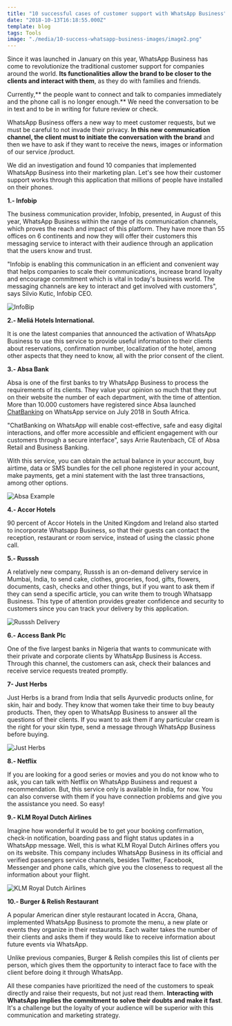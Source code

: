 ```yaml
---
title: "10 successful cases of customer support with WhatsApp Business"
date: "2018-10-13T16:18:55.000Z"
template: blog
tags: Tools
image: "./media/10-success-whatsapp-business-images/image2.png"
---
```


Since it was launched in January on this year, WhatsApp Business has come to revolutionize the traditional customer support for companies around the world. **Its functionalities allow the brand to be closer to the clients and interact with them**, as they do with families and friends.

Currently,** the people want to connect and talk to companies immediately and the phone call is no longer enough.** We need the conversation to be in text and to be in writing for future review or check.

WhatsApp Business offers a new way to meet customer requests, but we must be careful to not invade their privacy. **In this new communication channel, the client must to initiate the conversation with the brand** and then we have to ask if they want to receive the news, images or information of our service /product.

We did an investigation and found 10 companies that implemented WhatsApp Business into their marketing plan. Let's see how their customer support works through this application that millions of people have installed on their phones.  



<tittle-2>**1.- Infobip**</tittle-2>

The business communication provider, Infobip, presented, in August of this year, WhatsApp Business within the range of its communication channels, which proves the reach and impact of this platform. They have more than 55 offices on 6 continents and now they will offer their customers this messaging service to interact with their audience through an application that the users know and trust.  

"Infobip is enabling this communication in an efficient and convenient way that helps companies to scale their communications, increase brand loyalty and encourage commitment which is vital in today's business world. The messaging channels are key to interact and get involved with customers", says Silvio Kutic, Infobip CEO.


![InfoBip](media/10-success-whatsapp-business-images/image4.png)



<tittle-2>**2.- Meliá Hotels International.**</tittle-2>

It is one the latest companies that announced the activation of WhatsApp Business to use this service to provide useful information to their clients about reservations, confirmation number, localization of the hotel, among other aspects that they need to know, all with the prior consent of the client.



<tittle-2>**3.- Absa Bank**</tittle-2>

Absa is one of the first banks to try WhatsApp Business to process the requirements of its clients. They value your opinion so much that they put on their website the number of each department, with the time of attention. More than 10.000 customers have registered since Absa launched[ ChatBanking](https://www.absa.co.za/media-centre/press-statements/2018/absa-customers-embrace-chatbanking-on-whatsapp/) on WhatsApp service on July 2018 in South Africa.

"ChatBanking on WhatsApp will enable cost-effective, safe and easy digital interactions, and offer more accessible and efficient engagement with our customers through a secure interface", says Arrie Rautenbach, CE of Absa Retail and Business Banking.

With this service, you can obtain the actual balance in your account, buy airtime, data or SMS bundles for the cell phone registered in your account, make payments, get a mini statement with the last three transactions, among other options.


![Absa Example](media/10-success-whatsapp-business-images/image3.png)



<tittle-2>**4.-  Accor Hotels**</tittle-2>

90 percent of Accor Hotels in the United Kingdom and Ireland also started to incorporate Whatsapp Business, so that their guests can contact the reception, restaurant or room service, instead of using the classic phone call.



<tittle-2>**5.- Russsh**</tittle-2>

A relatively new company, Russsh is an on-demand delivery service in Mumbai, India, to send cake, clothes, groceries, food, gifts, flowers, documents, cash, checks and other things, but if you want to ask them if they can send a specific article, you can write them to trough Whatsapp Business. This type of attention provides greater confidence and security to customers since you can track your delivery by this application.


![Russsh Delivery](media/10-success-whatsapp-business-images/image6.png)
 


<tittle-2>**6.- Access Bank Plc**</tittle-2>

One of the five largest banks in Nigeria that wants to communicate with their private and corporate clients by WhatsApp Business is Access. Through this channel, the customers can ask, check their balances and receive service requests treated promptly.



<tittle-2>**7- Just Herbs**</tittle-2>

Just Herbs is a brand from India that sells Ayurvedic products online, for skin, hair and body. They know that women take their time to buy beauty products. Then, they open to WhatsApp Business to answer all the questions of their clients. If you want to ask them if any particular cream is the right for your skin type, send a message through WhatsApp Business before buying.


![Just Herbs](media/10-success-whatsapp-business-images/image5.png)
 


<tittle-2>**8.- Netflix**</tittle-2>

If you are looking for a good series or movies and you do not know who to ask, you can talk with Netflix on WhatsApp Business and request a recommendation. But, this service only is available in India, for now. You can also converse with them if you have connection problems and give you the assistance you need. So easy!



<tittle-2>**9.- KLM Royal Dutch Airlines**</tittle-2>


Imagine how wonderful it would be to get your booking confirmation, check-in notification, boarding pass and flight status updates in a WhatsApp message. Well, this is what KLM Royal Dutch Airlines offers you on its website. This company includes WhatsApp Business in its official and verified passengers service channels, besides Twitter, Facebook, Messenger and phone calls, which give you the closeness to request all the information about your flight.


![KLM Royal Dutch Airlines](media/10-success-whatsapp-business-images/image1.png)



<tittle-2>**10.- Burger & Relish Restaurant**</tittle-2>


A popular American diner style restaurant located in Accra, Ghana, implemented WhatsApp Business to promote the menu, a new plate or events they organize in their restaurants. Each waiter takes the number of their clients and asks them if they would like to receive information about future events via WhatsApp.

Unlike previous companies, Burger & Relish compiles this list of clients per person, which gives them the opportunity to interact face to face with the client before doing it through WhatsApp.

All these companies have prioritized the need of the customers to speak directly and raise their requests, but not just read them. **Interacting with WhatsApp implies the commitment to solve their doubts and make it fast**. It's a challenge but the loyalty of your audience will be superior with this communication and marketing strategy.

